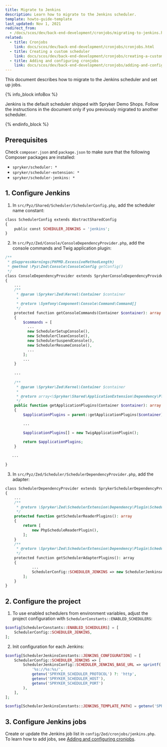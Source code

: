 ```yaml
---
title: Migrate to Jenkins
description: Learn how to migrate to the Jenkins scheduler.
template: howto-guide-template
last_updated: Nov 1, 2021
redirect_from:
  - /docs/scos/dev/back-end-development/cronjobs/migrating-to-jenkins.html
related:
  - title: Cronjobs
    link: docs/scos/dev/back-end-development/cronjobs/cronjobs.html
  - title: Creating a custom scheduler
    link: docs/scos/dev/back-end-development/cronjobs/creating-a-custom-scheduler.html
  - title: Adding and configuring cronjobs
    link: docs/scos/dev/back-end-development/cronjobs/adding-and-configuring-cronjobs.html
---
```


This document describes how to migrate to the Jenkins scheduler and set up jobs.

{% info_block infoBox %}

Jenkins is the default scheduler shipped with Spryker Demo Shops. Follow the instructions in the document only if you previously migrated to another scheduler.

{% endinfo_block %}


## Prerequisites

Check `composer.json` and `package.json` to make sure that the following Composer packages are installed:

* `spryker/scheduler: *`
* `spryker/scheduler-extension: *`
* `spryker/scheduler-jenkins: *`

## 1. Configure Jenkins

1. In `src/Pyz/Shared/Scheduler/SchedulerConfig.php`, add the scheduler name constant:

```php
class SchedulerConfig extends AbstractSharedConfig
{
    public const SCHEDULER_JENKINS = 'jenkins';
}
```

2. In `src/Pyz/Zed/Console/ConsoleDependencyProvider.php`, add the console commands and Twig application plugin:

```php
/**
 * @SuppressWarnings(PHPMD.ExcessiveMethodLength)
 * @method \Pyz\Zed\Console\ConsoleConfig getConfig()
 */
class ConsoleDependencyProvider extends SprykerConsoleDependencyProvider
{
    ...
    /**
     * @param \Spryker\Zed\Kernel\Container $container
     *
     * @return \Symfony\Component\Console\Command\Command[]
     */
    protected function getConsoleCommands(Container $container): array
    {
        $commands = [
          ...
          new SchedulerSetupConsole(),
          new SchedulerCleanConsole(),
          new SchedulerSuspendConsole(),
          new SchedulerResumeConsole(),
          ...
        ];
        ...
    }
    
    ...
   
    /**
     * @param \Spryker\Zed\Kernel\Container $container
     *
     * @return array<\Spryker\Shared\ApplicationExtension\Dependency\Plugin\ApplicationPluginInterface>
     */
    public function getApplicationPlugins(Container $container): array
    {
        $applicationPlugins = parent::getApplicationPlugins($container);

        ...

        $applicationPlugins[] = new TwigApplicationPlugin();

        return $applicationPlugins;
    }
   
   ...

}
```

3. In `src/Pyz/Zed/Scheduler/SchedulerDependencyProvider.php`, add the adapter:

```php
class SchedulerDependencyProvider extends SprykerSchedulerDependencyProvider
{
    ...
    /**
     * @return \Spryker\Zed\SchedulerExtension\Dependency\Plugin\ScheduleReaderPluginInterface[]
     */
    protected function getSchedulerReaderPlugins(): array
    {
        return [
            new PhpScheduleReaderPlugin(),
        ];
    }
    /**
     * @return \Spryker\Zed\SchedulerExtension\Dependency\Plugin\SchedulerAdapterPluginInterface[]
     */
    protected function getSchedulerAdapterPlugins(): array
    {
            ...
            SchedulerConfig::SCHEDULER_JENKINS => new SchedulerJenkinsAdapterPlugin(),
        ];
    }
}
```


## 2. Configure the project

1. To use enabled schedulers from environment variables, adjust the project configuration with `SchedulerConstants::ENABLED_SCHEDULERS`:

```php
$config[SchedulerConstants::ENABLED_SCHEDULERS] = [
    SchedulerConfig::SCHEDULER_JENKINS,
];
```

2. Init configuration for each Jenkins:

```php
$config[SchedulerJenkinsConstants::JENKINS_CONFIGURATION] = [
    SchedulerConfig::SCHEDULER_JENKINS => [
        SchedulerJenkinsConfig::SCHEDULER_JENKINS_BASE_URL => sprintf(
            '%s://%s:%s/',
            getenv('SPRYKER_SCHEDULER_PROTOCOL') ?: 'http',
            getenv('SPRYKER_SCHEDULER_HOST'),
            getenv('SPRYKER_SCHEDULER_PORT')
        ),
    ],
];

$config[SchedulerJenkinsConstants::JENKINS_TEMPLATE_PATH] = getenv('SPRYKER_JENKINS_TEMPLATE_PATH') ?: null;
```

## 3. Configure Jenkins jobs

Create or update the Jenkins job list in `config/Zed/cronjobs/jenkins.php`. To learn how to add jobs, see [Adding and configuring cronjobs](/docs/scos/dev/back-end-development/cronjobs/adding-and-configuring-cronjobs.html).

